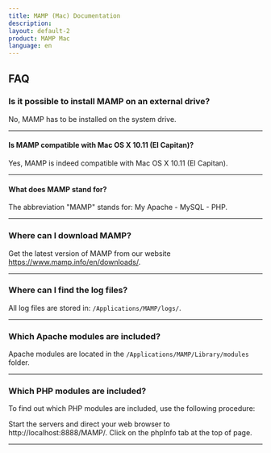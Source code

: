 ```yaml
---
title: MAMP (Mac) Documentation
description: 
layout: default-2
product: MAMP Mac
language: en
---
```


## FAQ

### Is it possible to install MAMP on an external drive?

No, MAMP has to be installed on the system drive.

---

#### Is MAMP compatible with Mac OS X 10.11 (El Capitan)?

Yes, MAMP is indeed compatible with Mac OS X 10.11 (El Capitan).

---

#### What does MAMP stand for?

The abbreviation "MAMP" stands for: My Apache - MySQL - PHP.

---

### Where can I download MAMP?

Get the latest version of MAMP from our website https://www.mamp.info/en/downloads/.

---

### Where can I find the log files?

All log files are stored in: `/Applications/MAMP/logs/`.

---

### Which Apache modules are included?

Apache modules are located in the `/Applications/MAMP/Library/modules` folder.

---

### Which PHP modules are included?

To find out which PHP modules are included, use the following procedure:

Start the servers and direct your web browser to http://localhost:8888/MAMP/.
Click on the phpInfo tab at the top of page.

---
